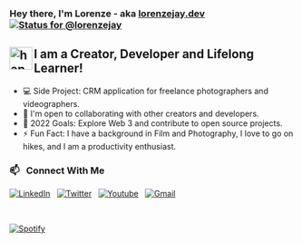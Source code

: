 ### Hey there, I'm Lorenze - aka [lorenzejay.dev](https://lorenzejay.dev/) [![Status for @lorenzejay](https://badge.stateful.com/lorenzejay/status.svg)](https://app.stateful.com/@lorenzejay)

## <img alt="handwavegif" src="https://user-images.githubusercontent.com/39513876/112366216-8cfe7400-8cfe-11eb-8116-7d3dbae20e97.gif" width="40" align="left"/> I am a Creator, Developer and Lifelong Learner!


- 💻 Side Project: CRM application for freelance photographers and videographers. 
- 🤝 I'm open to collaborating with other creators and developers.
- 🎯 2022 Goals: Explore Web 3 and contribute to open source projects.
- ⚡ Fun Fact: I have a background in Film and Photography, I love to go on hikes, and I am a productivity enthusiast.  

### 📫 &nbsp; Connect With Me

<!-- [<img align='left'  alt='lorenzejay' width='22px' src='https://raw.githubusercontent.com/iconic/open-iconic/master/svg/globe.svg' />](https://lorenzejay.dev/) -->

<!-- [<img align='left'  alt='lorenzejayTech | Twitter' width='22px' src='https://cdn.jsdelivr.net/npm/simple-icons@v3/icons/twitter.svg' style='color:#1DA1F2' />](https://twitter.com/lorenzejaytech)
[<img align='left' alt='Lorenze Hernandez | Youtube' width='22px' src='https://cdn.jsdelivr.net/npm/simple-icons@v3/icons/youtube.svg' style='color:red' />](https://www.youtube.com/channel/ucjyobkvhv4dmnuewghcmf7w)
[<img align='left' alt='lorenzejayTech | Twitter' width='22px' src='https://cdn.jsdelivr.net/npm/simple-icons@v3/icons/linkedin.svg' style='color:#2867B2 ' />](https://www.linkedin.com/in/lorenzehernandez/) -->

<a href="https://www.linkedin.com/in/lorenzehernandez/"><img alt="LinkedIn" src="https://img.shields.io/badge/linkedin%20-%230077B5.svg?&style=flat&logo=linkedin&logoColor=white"/></a> &nbsp;
<a href="https://twitter.com/lorenzejaytech"><img alt="Twitter" src="https://img.shields.io/badge/twitter%20-%230077B5.svg?&style=flat&logo=twitter&logoColor=white"/></a> &nbsp;
<a href="https://www.youtube.com/channel/UCJYobKvhV4dmnUeWgHcmf7w"><img alt="Youtube" src="https://img.shields.io/badge/-youtube_-E4405F?style=flat&logo=youtube&logoColor=white"/></a> &nbsp;
<a href="mailto:lorenzejaytech@gmail.com"><img alt="Gmail" src="https://img.shields.io/badge/Gmail-D14836?style=flat&logo=gmail&logoColor=white" /></a> &nbsp;

<br />

[![Spotify](https://now-playing-lorenzejay.vercel.app/api/spotify)](https://open.spotify.com/user/vnnqm5ith6h98r7q62tnlhhaz?si=ac6fc441fe1a40bf)

<!-- ### Language and Tools:

[<img align="left" alt="Visual Studio Code" width="26px" src="https://raw.githubusercontent.com/github/explore/80688e429a7d4ef2fca1e82350fe8e3517d3494d/topics/visual-studio-code/visual-studio-code.png" />][webdevplaylist]
 -->
<!-- [<img align="left" alt="HTML5" width="26px" src="https://raw.githubusercontent.com/github/explore/80688e429a7d4ef2fca1e82350fe8e3517d3494d/topics/html/html.png" />][webdevplaylist] -->
<!-- [<img align="left" alt="CSS3" width="26px" src="https://raw.githubusercontent.com/github/explore/80688e429a7d4ef2fca1e82350fe8e3517d3494d/topics/css/css.png" />][cssplaylist] -->

<!-- [<img align="left" alt="Sass" width="26px" src="https://raw.githubusercontent.com/github/explore/80688e429a7d4ef2fca1e82350fe8e3517d3494d/topics/sass/sass.png" />][cssplaylist]
[<img align="left" alt="JavaScript" width="26px" src="https://raw.githubusercontent.com/github/explore/80688e429a7d4ef2fca1e82350fe8e3517d3494d/topics/javascript/javascript.png" />][jsplaylist]
[<img align="left" alt="React" width="26px" src="https://raw.githubusercontent.com/github/explore/80688e429a7d4ef2fca1e82350fe8e3517d3494d/topics/react/react.png" />][reactplaylist]
[<img align="left" alt="Gatsby" width="26px" src="https://raw.githubusercontent.com/github/explore/e94815998e4e0713912fed477a1f346ec04c3da2/topics/gatsby/gatsby.png" />][webdevplaylist]

[<img align="left" alt="Next.js" width="26px" src="https://camo.githubusercontent.com/92ec9eb7eeab7db4f5919e3205918918c42e6772562afb4112a2909c1aaaa875/68747470733a2f2f6173736574732e76657263656c2e636f6d2f696d6167652f75706c6f61642f76313630373535343338352f7265706f7369746f726965732f6e6578742d6a732f6e6578742d6c6f676f2e706e67" />][webdevplaylist]

[<img align="left" alt="Node.js" width="26px" src="https://raw.githubusercontent.com/github/explore/80688e429a7d4ef2fca1e82350fe8e3517d3494d/topics/nodejs/nodejs.png" />][webdevplaylist]

[<img align="left" alt="MySQL" width="26px" src="https://raw.githubusercontent.com/github/explore/80688e429a7d4ef2fca1e82350fe8e3517d3494d/topics/mysql/mysql.png" />][webdevplaylist]

[<img align="left" alt="MongoDB" width="26px" src="https://raw.githubusercontent.com/github/explore/80688e429a7d4ef2fca1e82350fe8e3517d3494d/topics/mongodb/mongodb.png" />][webdevplaylist]
[<img align="left" alt="Git" width="26px" src="https://raw.githubusercontent.com/github/explore/80688e429a7d4ef2fca1e82350fe8e3517d3494d/topics/git/git.png" />][webdevplaylist]
[<img align="left" alt="GitHub" width="26px" src="https://raw.githubusercontent.com/github/explore/78df643247d429f6cc873026c0622819ad797942/topics/github/github.png" />][webdevplaylist]
[<img align="left" alt="Terminal" width="26px" src="https://raw.githubusercontent.com/github/explore/80688e429a7d4ef2fca1e82350fe8e3517d3494d/topics/terminal/terminal.png" />][webdevplaylist]

[webdevplaylist]: https://open.spotify.com/playlist/3DIjw8eboATMgRN2RC6mz6?si=e8e6ed3b65f34f8e
[reactplaylist]: https://open.spotify.com/playlist/3DIjw8eboATMgRN2RC6mz6?si=e8e6ed3b65f34f8e
[cssplaylist]: https://open.spotify.com/playlist/3DIjw8eboATMgRN2RC6mz6?si=e8e6ed3b65f34f8e
[jsplaylist]: https://open.spotify.com/playlist/3DIjw8eboATMgRN2RC6mz6?si=e8e6ed3b65f34f8e
[twitter]: https://twitter.com/lorenzejaytech
[linkedin]: https://www.linkedin.com/in/lorenzehernandez/
[youtube]: https://www.youtube.com/channel/ucjyobkvhv4dmnuewghcmf7w
 -->
